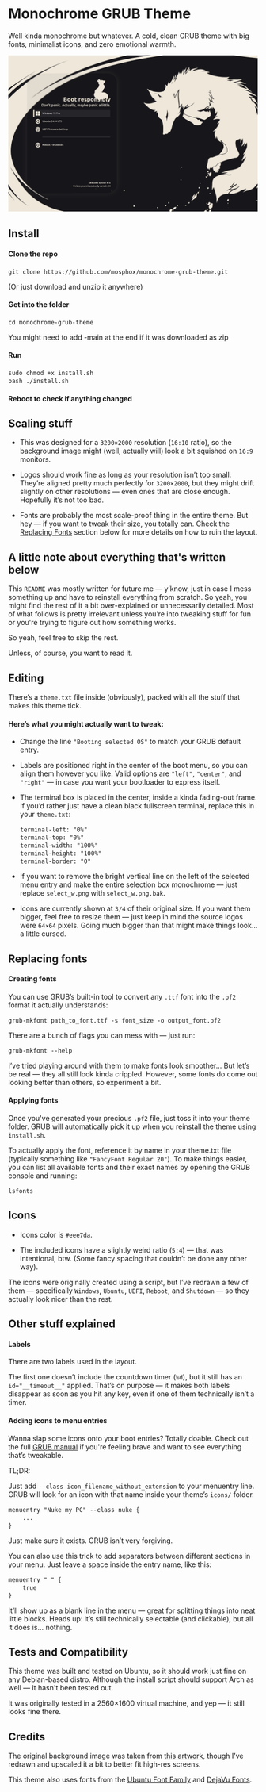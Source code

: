 # Monochrome GRUB Theme
Well kinda monochrome but whatever.
A cold, clean GRUB theme with big fonts, minimalist icons, and zero emotional warmth.

![Theme Screenshot](assets/example.png)

## Install
#### Clone the repo
```
git clone https://github.com/mosphox/monochrome-grub-theme.git
```
(Or just download and unzip it anywhere)

#### Get into the folder
```
cd monochrome-grub-theme
```
You might need to add -main at the end if it was downloaded as zip

#### Run
```
sudo chmod +x install.sh
bash ./install.sh
```
#### Reboot to check if anything changed

## Scaling stuff
- This was designed for a `3200×2000` resolution (`16:10` ratio), so the background image might (well, actually will) look a bit squished on `16:9` monitors.

- Logos should work fine as long as your resolution isn’t too small.
They’re aligned pretty much perfectly for `3200×2000`, but they might drift slightly on other resolutions — even ones that are close enough.
Hopefully it’s not too bad.

- Fonts are probably the most scale-proof thing in the entire theme.
But hey — if you want to tweak their size, you totally can.
Check the [Replacing Fonts](https://github.com/mosphox/monochrome-grub-theme?tab=readme-ov-file#replacing-fonts) section below for more details on how to ruin the layout.

## A little note about everything that's written below
This `README` was mostly written for future me — y’know, just in case I mess something up and have to reinstall everything from scratch.
So yeah, you might find the rest of it a bit over-explained or unnecessarily detailed.
Most of what follows is pretty irrelevant unless you’re into tweaking stuff for fun or you're trying to figure out how something works.

So yeah, feel free to skip the rest.

Unless, of course, you want to read it.

## Editing
There’s a `theme.txt` file inside (obviously), packed with all the stuff that makes this theme tick.

#### Here’s what you might actually want to tweak:

- Change the line `"Booting selected OS"` to match your GRUB default entry.

- Labels are positioned right in the center of the boot menu, so you can align them however you like.
Valid options are `"left"`, `"center"`, and `"right"` — in case you want your bootloader to express itself.

- The terminal box is placed in the center, inside a kinda fading-out frame.
If you’d rather just have a clean black fullscreen terminal, replace this in your `theme.txt`:

  ```
  terminal-left: "0%"
  terminal-top: "0%"
  terminal-width: "100%"
  terminal-height: "100%"
  terminal-border: "0"
  ```
- If you want to remove the bright vertical line on the left of the selected menu entry and make the entire selection box monochrome
— just replace `select_w.png` with `select_w.png.bak`.

- Icons are currently shown at `3/4` of their original size. If you want them bigger, feel free to resize them — just keep in mind the source logos were `64×64` pixels.
Going much bigger than that might make things look... a little cursed.

## Replacing fonts
#### Creating fonts
You can use GRUB’s built-in tool to convert any `.ttf` font into the `.pf2` format it actually understands:
```
grub-mkfont path_to_font.ttf -s font_size -o output_font.pf2
```
There are a bunch of flags you can mess with — just run:
```
grub-mkfont --help
```
I’ve tried playing around with them to make fonts look smoother…
But let’s be real — they all still look kinda crippled.
However, some fonts do come out looking better than others, so experiment a bit.

#### Applying fonts
Once you've generated your precious `.pf2` file, just toss it into your theme folder.
GRUB will automatically pick it up when you reinstall the theme using `install.sh`.

To actually apply the font, reference it by name in your theme.txt file (typically something like `"FancyFont Regular 20"`).
To make things easier, you can list all available fonts and their exact names by opening the GRUB console and running:
```
lsfonts
```

## Icons
- Icons color is `#eee7da`.

- The included icons have a slightly weird ratio (`5:4`) — that was intentional, btw.
(Some fancy spacing that couldn’t be done any other way).

 The icons were originally created using a script, but I’ve redrawn a few of them — specifically `Windows`, `Ubuntu`, `UEFI`, `Reboot`, and `Shutdown` — so they actually look nicer than the rest.

## Other stuff explained

#### Labels
There are two labels used in the layout.

The first one doesn’t include the countdown timer (`%d`), but it still has an `id="__timeout__"` applied.
That’s on purpose — it makes both labels disappear as soon as you hit any key, even if one of them technically isn’t a timer.

#### Adding icons to menu entries
Wanna slap some icons onto your boot entries? Totally doable.
Check out the full [GRUB manual](https://www.gnu.org/software/grub/manual/grub/grub.html) if you're feeling brave and want to see everything that’s tweakable.

TL;DR:

Just add `--class icon_filename_without_extension` to your menuentry line.
GRUB will look for an icon with that name inside your theme’s `icons/` folder.
```
menuentry "Nuke my PC" --class nuke {
    ...
}
```
Just make sure it exists. GRUB isn’t very forgiving.

You can also use this trick to add separators between different sections in your menu.
Just leave a space inside the entry name, like this:
```
menuentry " " {
    true
}
```
It’ll show up as a blank line in the menu — great for splitting things into neat little blocks.
Heads up: it’s still technically selectable (and clickable), but all it does is... nothing.

## Tests and Compatibility
This theme was built and tested on Ubuntu, so it should work just fine on any Debian-based distro. Although the install script should support Arch as well — it hasn't been tested out.

It was originally tested in a 2560×1600 virtual machine, and yep — it still looks fine there.

## Credits
The original background image was taken from [this artwork](https://www.furaffinity.net/view/12229289), though I’ve redrawn and upscaled it a bit to better fit high-res screens.

This theme also uses fonts from the [Ubuntu Font Family](https://design.ubuntu.com/font) and [DejaVu Fonts](https://dejavu-fonts.github.io).
